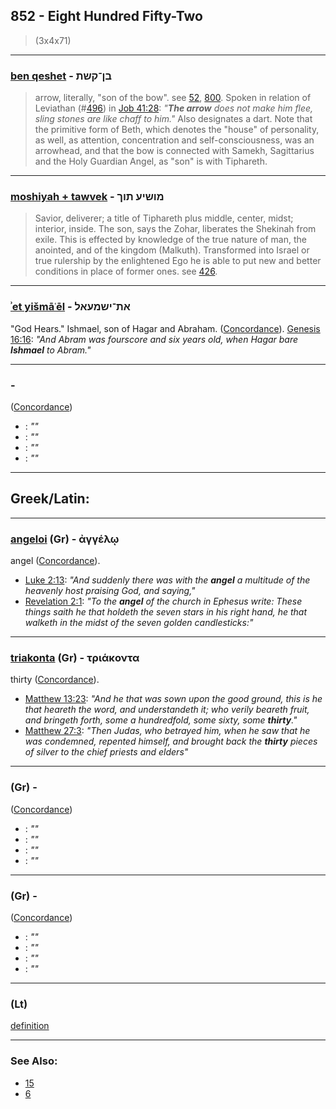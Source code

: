 ## 852 - Eight Hundred Fifty-Two
> (3x4x71)

---

### [ben qeshet](/keys/BN-QShTh) - בן־קשת
> arrow, literally, "son of the bow". see [52](52), [800](800). Spoken in relation of Leviathan (#[496](496)) in [Job 41:28](https://biblehub.com/job/41-28.htm): _"**The arrow** does not make him flee, sling stones are like chaff to him."_ Also designates a dart. Note that the primitive form of Beth, which denotes the "house" of personality, as well, as attention, concentration and self-consciousness, was an arrowhead, and that the bow is connected with Samekh, Sagittarius and the Holy Guardian Angel, as "son" is with Tiphareth.

---

### [moshiyah + tawvek](/keys/MVShIO.ThVK) - מושיע תוך
> Savior, deliverer; a title of Tiphareth plus middle, center, midst; interior, inside. The son, says the Zohar, liberates the Shekinah from exile. This is effected by knowledge of the true nature of man, the anointed, and of the kingdom (Malkuth). Transformed into Israel or true rulership by the enlightened Ego he is able to put new and better conditions in place of former ones. see [426](426).

---

### [ʾet yišmāʿēl](/keys/ATh-IShMOAL) - את־ישמעאל
"God Hears." Ishmael, son of Hagar and Abraham. ([Concordance](https://biblehub.com/hebrew/3458.htm)). [Genesis 16:16](https://biblehub.com/genesis/16-16.htm): _"And Abram was fourscore and six years old, when Hagar bare **Ishmael** to Abram."_

---

### [](/keys/) - 
([Concordance]())

- [](): _""_
- [](): _""_
- [](): _""_
- [](): _""_

---

## Greek/Latin:

---

### [angeloi](/greek?word=aggelOi) (Gr) - ἀγγέλῳ
angel ([Concordance](https://biblehub.com/greek/32.htm)).

- [Luke 2:13](https://biblehub.com/luke/2-13.htm): _"And suddenly there was with the **angel** a multitude of the heavenly host praising God, and saying,"_
- [Revelation 2:1](https://biblehub.com/revelation/2-1.htm): _"To the **angel** of the church in Ephesus write: These things saith he that holdeth the seven stars in his right hand, he that walketh in the midst of the seven golden candlesticks:"_

---

### [triakonta](/greek?word=triakonta) (Gr) - τριάκοντα
thirty ([Concordance](https://biblehub.com/greek/5144.htm)).

- [Matthew 13:23](https://biblehub.com/matthew/13-23.htm): _"And he that was sown upon the good ground, this is he that heareth the word, and understandeth it; who verily beareth fruit, and bringeth forth, some a hundredfold, some sixty, some **thirty**."_
- [Matthew 27:3](https://biblehub.com/matthew/27-3.htm): _"Then Judas, who betrayed him, when he saw that he was condemned, repented himself, and brought back the **thirty** pieces of silver to the chief priests and elders"_

---

### [](/greek?word=) (Gr) - 
([Concordance]())

- [](): _""_
- [](): _""_
- [](): _""_
- [](): _""_

---

### [](/greek?word=) (Gr) - 
([Concordance]())

- [](): _""_
- [](): _""_
- [](): _""_
- [](): _""_

---

### [](/latin?word=) (Lt)

[definition](http://archives.nd.edu/cgi-bin/wordz.pl?keyword=THE_WORD)

---

### See Also:

- [15](15)
- [6](6)
